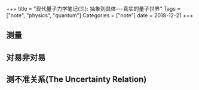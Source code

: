 +++
title = "现代量子力学笔记(三): 抽象到具体---真实的量子世界"
Tags = ["note", "physics", "quantum"]
Categories = ["note"]
date = 2018-12-21
+++

## 测量

## 对易非对易

## 测不准关系(The Uncertainty Relation)

